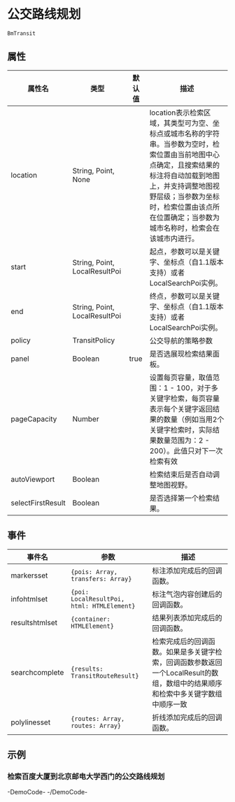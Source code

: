 # 公交路线规划

`BmTransit`

## 属性

|属性名|类型 |默认值|描述|
|------|-----|------|----|
|location|String, Point, None||location表示检索区域，其类型可为空、坐标点或城市名称的字符串。当参数为空时，检索位置由当前地图中心点确定，且搜索结果的标注将自动加载到地图上，并支持调整地图视野层级；当参数为坐标时，检索位置由该点所在位置确定；当参数为城市名称时，检索会在该城市内进行。|
|start|String, Point, LocalResultPoi||起点，参数可以是关键字、坐标点（自1.1版本支持）或者LocalSearchPoi实例。|
|end|String, Point, LocalResultPoi||终点，参数可以是关键字、坐标点（自1.1版本支持）或者LocalSearchPoi实例。|
|policy|TransitPolicy||公交导航的策略参数|
|panel|Boolean|true|是否选展现检索结果面板。|
|pageCapacity|Number||设置每页容量，取值范围：1 - 100，对于多关键字检索，每页容量表示每个关键字返回结果的数量（例如当用2个关键字检索时，实际结果数量范围为：2 - 200）。此值只对下一次检索有效|
|autoViewport|Boolean||检索结束后是否自动调整地图视野。|
|selectFirstResult|Boolean||是否选择第一个检索结果。|

## 事件

|事件名|参数|描述|
|------|----|----|
|markersset|`{pois: Array, transfers: Array}`|标注添加完成后的回调函数。|
|infohtmlset|`{poi: LocalResultPoi, html: HTMLElement}`|标注气泡内容创建后的回调函数。|
|resultshtmlset|`{container: HTMLElement}`|结果列表添加完成后的回调函数。|
|searchcomplete|`{results: TransitRouteResult}`|检索完成后的回调函数。如果是多关键字检索，回调函数参数返回一个LocalResult的数组，数组中的结果顺序和检索中多关键字数组中顺序一致|
|polylinesset|`{routes: Array, routes: Array}`|折线添加完成后的回调函数。|

## 示例

### 检索百度大厦到北京邮电大学西门的公交路线规划


-DemoCode-
<template>
  <div>
    <baidu-map class="map" center="北京">
      <bm-transit start="百度大厦" end="北京邮电大学西门" :auto-viewport="true" location="北京"></bm-transit>
    </baidu-map>
  </div>
</template>
-/DemoCode-

